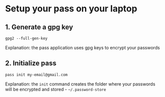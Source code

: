 # Setup your pass on your laptop

## 1. Generate a gpg key
```
gpg2 --full-gen-key
```
Explanation: the pass application uses gpg keys to encrypt your passwords

## 2.  Initialize pass
```
pass init my-email@gmail.com
```
Explanation: the `init` command creates the folder where your passwords will be encrypted and stored - `~/.password-store`


